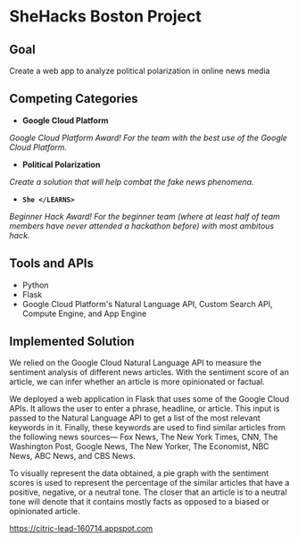 # SheHacks Boston Project

## Goal
Create a web app to analyze political polarization in online news media

## Competing Categories
- **Google Cloud Platform**

*Google Cloud Platform Award! For the team with the best use of the Google Cloud Platform.*


- **Political Polarization**

*Create a solution that will help combat the fake news phenomena.*


- **`She </LEARNS>`**

*Beginner Hack Award! For the beginner team (where at least half of team members have never attended a hackathon before) with most ambitous hack.*

## Tools and APIs 
- Python
- Flask
- Google Cloud Platform's Natural Language API, Custom Search API, Compute Engine, and App Engine

## Implemented Solution
We relied on the Google Cloud Natural Language API to measure the sentiment analysis of different news articles. With the sentiment score of an article, we can infer whether an article is more opinionated or factual. 

We deployed a web application in Flask that uses some of the Google Cloud APIs. It allows the user to enter a phrase, headline, or article. This input is passed to the Natural Language API to get a list of the most relevant keywords in it. Finally, these keywords are used to find similar articles from the following news sources— Fox News, The New York Times, CNN, The Washington Post, Google News, The New Yorker, The Economist, NBC News, ABC News, and CBS News. 

To visually represent the data obtained, a pie graph with the sentiment scores is used to represent the percentage of the similar articles that have a positive, negative, or a neutral tone. The closer that an article is to a neutral tone will denote that it contains mostly facts as opposed to a biased or opinionated article. 

https://citric-lead-160714.appspot.com



